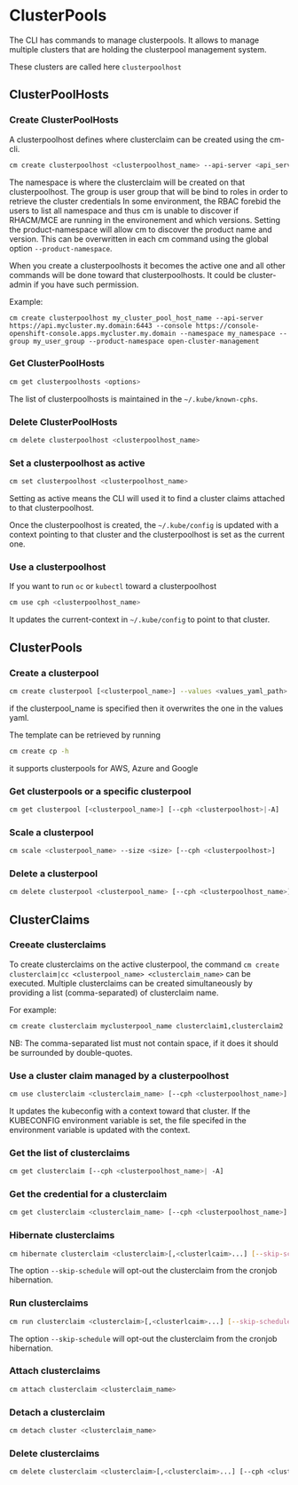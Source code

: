 [comment]: # ( Copyright Contributors to the Open Cluster Management project )

# ClusterPools

The CLI has commands to manage clusterpools. It allows to manage multiple clusters that are holding the clusterpool management system.

These clusters are called here `clusterpoolhost`

## ClusterPoolHosts
### Create ClusterPoolHosts

A clusterpoolhost defines where clusterclaim can be created using the cm-cli.

```bash
cm create clusterpoolhost <clusterpoolhost_name> --api-server <api_server_url> --console <console_url> --namespace <my_namespace> [--group <my_user_group>] [--product-namespace rhacm_mce_installation_namespace]
```

The namespace is where the clusterclaim will be created on that clusterpoolhost.
The group is user group that will be bind to roles in order to retrieve the cluster credentials
In some environment, the RBAC forebid the users to list all namespace and thus cm is unable to discover if RHACM/MCE are running in the environement and which versions. Setting the product-namespace will allow cm to discover the product name and version. This can be overwritten in each cm command using the global option `--product-namespace`.

When you create a clusterpoolhosts it becomes the active one and all other commands will be done toward that clusterpoolhosts. It could be cluster-admin if you have such permission.

Example:
```
cm create clusterpoolhost my_cluster_pool_host_name --api-server https://api.mycluster.my.domain:6443 --console https://console-openshift-console.apps.mycluster.my.domain --namespace my_namespace --group my_user_group --product-namespace open-cluster-management
```


### Get ClusterPoolHosts

```bash
cm get clusterpoolhosts <options>
```

The list of clusterpoolhosts is maintained in the `~/.kube/known-cphs`.

### Delete ClusterPoolHosts

```bash
cm delete clusterpoolhost <clusterpoolhost_name>
```
### Set a clusterpoolhost as active

```bash
cm set clusterpoolhost <clusterpoolhost_name>
```
Setting as active means the CLI will used it to find a cluster claims attached to that clusterpoolhost.

Once the clusterpoolhost is created, the `~/.kube/config` is updated with a context pointing to that cluster and the clusterpoolhost is set as the current one.

### Use a clusterpoolhost

If you want to run `oc` or `kubectl` toward a clusterpoolhost

```bash
cm use cph <clusterpoolhost_name>
```

It updates the current-context in `~/.kube/config` to point to that cluster.

## ClusterPools
### Create a clusterpool

```bash
cm create clusterpool [<clusterpool_name>] --values <values_yaml_path>
```

if the clusterpool_name is specified then it overwrites the one in the values yaml.

The template can be retrieved by running

```bash
cm create cp -h
```

it supports clusterpools for AWS, Azure and Google


### Get clusterpools or a specific clusterpool

```bash
cm get clusterpool [<clusterpool_name>] [--cph <clusterpoolhost>|-A]
```
### Scale a clusterpool

```bash
cm scale <clusterpool_name> --size <size> [--cph <clusterpoolhost>]
```
### Delete a clusterpool

```bash
cm delete clusterpool <clusterpool_name> [--cph <clusterpoolhost_name>]
```

## ClusterClaims
### Creeate clusterclaims

To create clusterclaims on the active clusterpool, the command `cm create clusterclaim|cc <clusterpool_name> <clusterclaim_name>` can be executed. Multiple clusterclaims can be created simultaneously by providing a list (comma-separated) of clusterclaim name.

For example:

```bash
cm create clusterclaim myclusterpool_name clusterclaim1,clusterclaim2
```

NB: The comma-separated list must not contain space, if it does it should be surrounded by double-quotes.

### Use a cluster claim managed by a clusterpoolhost

```bash
cm use clusterclaim <clusterclaim_name> [--cph <clusterpoolhost_name>]
```

It updates the kubeconfig with a context toward that cluster. If the KUBECONFIG environment variable is set, the file specifed in the environment variable is updated with the context.

### Get the list of clusterclaims

```bash
cm get clusterclaim [--cph <clusterpoolhost_name>| -A]
```

### Get the credential for a clusterclaim
```bash
cm get clusterclaim <clusterclaim_name> [--cph <clusterpoolhost_name>]
```
### Hibernate clusterclaims

```bash
cm hibernate clusterclaim <clusterclaim>[,<clusterlcaim>...] [--skip-schedule]
```
The option `--skip-schedule` will opt-out the clusterclaim from the cronjob hibernation.

### Run clusterclaims

```bash
cm run clusterclaim <clusterclaim>[,<clusterlcaim>...] [--skip-schedule]
```
The option `--skip-schedule` will opt-out the clusterclaim from the cronjob hibernation.

### Attach clusterclaims

```bash
cm attach clusterclaim <clusterclaim_name>
```

### Detach a clusterclaim

```bash
cm detach cluster <clusterclaim_name>
```
### Delete clusterclaims

```bash
cm delete clusterclaim <clusterclaim>[,<clusterclaim>...] [--cph <clusterpoolhost_name>]
```
